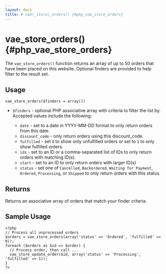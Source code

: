 ```yaml
---
layout: docs
title: # vae\_store\_orders() {#php_vae_store_orders}
---
```


# vae\_store\_orders() {#php_vae_store_orders}

The `vae_store_orders()` function returns an array of up to 50 orders
that have been placed on this website. Optional finders are provided to
help filter to the result set.

## Usage

`vae_store_orders($finders = array())`

-   `$finders` - optional PHP associative array with criteria to filter
    the list by. Accepted values include the following:

    -   `date` - set to a date in YYYY-MM-DD format to only return
        orders from this date.

    <!-- -->
    -   `discount_code` - only return orders using this discount\_code.

    <!-- -->
    -   `fulfilled` - set `0` to show only unfulfilled orders or set to
        `1` to only show fulfilled orders.

    <!-- -->
    -   `ids` - set to an ID or a comma-separated list of IDs to only
        return orders with matching ID(s).

    <!-- -->
    -   `start` - set to an ID to only return orders with larger ID(s)

    <!-- -->
    -   `status` - set one of `Cancelled`, `Backordered`,
        `Waiting for Payment`, `Ordered`, `Processing`, or `Shipped` to
        only return orders with this status.

## Returns

Returns an associative array of orders that match your finder criteria.

## Sample Usage

    <?php
    // Process all unprocessed orders
    $orders = vae_store_orders(array('status' => 'Ordered', 'fulfilled' => 0));
    foreach ($orders as $id => $order) {
      // Process order, then call ...
      vae_store_update_order($id, array('status' => 'Processing', 'fulfilled' => 1));
    }
    ?>
